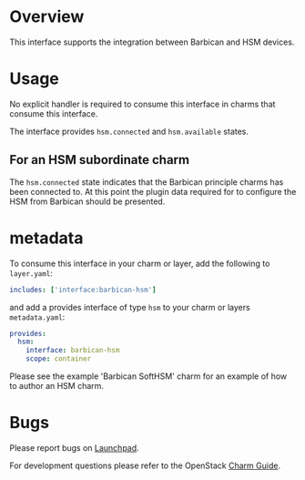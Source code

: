 # Overview

This interface supports the integration between Barbican and HSM devices.

# Usage

No explicit handler is required to consume this interface in charms
that consume this interface.

The interface provides `hsm.connected` and `hsm.available` states.

## For an HSM subordinate charm

The `hsm.connected` state indicates that the Barbican principle charms has been
connected to.  At this point the plugin data required for to configure the HSM
from Barbican should be presented.

# metadata

To consume this interface in your charm or layer, add the following to `layer.yaml`:

```yaml
includes: ['interface:barbican-hsm']
```

and add a provides interface of type `hsm` to your charm or layers
`metadata.yaml`:

```yaml
provides:
  hsm:
    interface: barbican-hsm
    scope: container
```

Please see the example 'Barbican SoftHSM' charm for an example of how to author
an HSM charm.

# Bugs

Please report bugs on [Launchpad](https://bugs.launchpad.net/openstack-charms/+filebug).

For development questions please refer to the OpenStack [Charm Guide](https://github.com/openstack/charm-guide).
